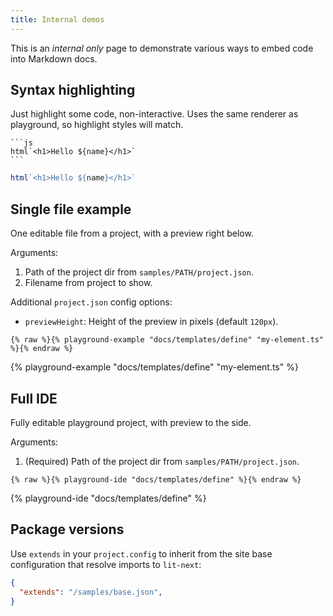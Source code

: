```yaml
---
title: Internal demos
---
```


This is an _internal only_ page to demonstrate various ways to embed code into
Markdown docs.

## Syntax highlighting

Just highlight some code, non-interactive. Uses the same renderer as playground,
so highlight styles will match.

````
```js
html`<h1>Hello ${name}</h1>`
```
````

```js
html`<h1>Hello ${name}</h1>`
```

## Single file example

One editable file from a project, with a preview right below.

Arguments:
1. Path of the project dir from `samples/PATH/project.json`.
2. Filename from project to show.

Additional `project.json` config options:
- `previewHeight`: Height of the preview in pixels (default `120px`).

```
{% raw %}{% playground-example "docs/templates/define" "my-element.ts" %}{% endraw %}
```

{% playground-example "docs/templates/define" "my-element.ts" %}

## Full IDE

Fully editable playground project, with preview to the side.

Arguments:
1. (Required) Path of the project dir from `samples/PATH/project.json`.

```
{% raw %}{% playground-ide "docs/templates/define" %}{% endraw %}
```

{% playground-ide "docs/templates/define" %}

## Package versions

Use `extends` in your `project.config` to inherit from the site base
configuration that resolve imports to `lit-next`:

```json
{
  "extends": "/samples/base.json",
}
```